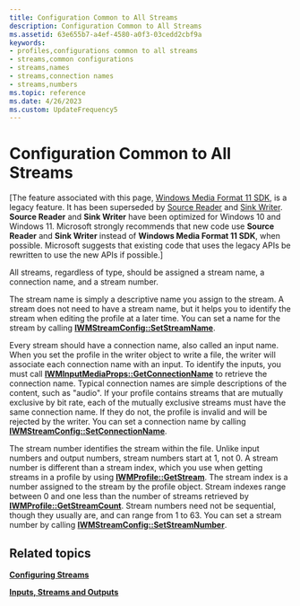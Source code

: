 ```yaml
---
title: Configuration Common to All Streams
description: Configuration Common to All Streams
ms.assetid: 63e655b7-a4ef-4580-a0f3-03cedd2cbf9a
keywords:
- profiles,configurations common to all streams
- streams,common configurations
- streams,names
- streams,connection names
- streams,numbers
ms.topic: reference
ms.date: 4/26/2023
ms.custom: UpdateFrequency5
---
```


# Configuration Common to All Streams

\[The feature associated with this page, [Windows Media Format 11 SDK](/windows/win32/wmformat/windows-media-format-11-sdk), is a legacy feature. It has been superseded by [Source Reader](/windows/win32/medfound/source-reader) and [Sink Writer](/windows/win32/medfound/sink-writer). **Source Reader** and **Sink Writer** have been optimized for Windows 10 and Windows 11. Microsoft strongly recommends that new code use **Source Reader** and **Sink Writer** instead of **Windows Media Format 11 SDK**, when possible. Microsoft suggests that existing code that uses the legacy APIs be rewritten to use the new APIs if possible.\]

All streams, regardless of type, should be assigned a stream name, a connection name, and a stream number.

The stream name is simply a descriptive name you assign to the stream. A stream does not need to have a stream name, but it helps you to identify the stream when editing the profile at a later time. You can set a name for the stream by calling [**IWMStreamConfig::SetStreamName**](/previous-versions/windows/desktop/api/Wmsdkidl/nf-wmsdkidl-iwmstreamconfig-setstreamname).

Every stream should have a connection name, also called an input name. When you set the profile in the writer object to write a file, the writer will associate each connection name with an input. To identify the inputs, you must call [**IWMInputMediaProps::GetConnectionName**](/previous-versions/windows/desktop/api/Wmsdkidl/nf-wmsdkidl-iwminputmediaprops-getconnectionname) to retrieve the connection name. Typical connection names are simple descriptions of the content, such as "audio". If your profile contains streams that are mutually exclusive by bit rate, each of the mutually exclusive streams must have the same connection name. If they do not, the profile is invalid and will be rejected by the writer. You can set a connection name by calling [**IWMStreamConfig::SetConnectionName**](/previous-versions/windows/desktop/api/Wmsdkidl/nf-wmsdkidl-iwmstreamconfig-setconnectionname).

The stream number identifies the stream within the file. Unlike input numbers and output numbers, stream numbers start at 1, not 0. A stream number is different than a stream index, which you use when getting streams in a profile by using [**IWMProfile::GetStream**](/previous-versions/windows/desktop/api/Wmsdkidl/nf-wmsdkidl-iwmprofile-getstream). The stream index is a number assigned to the stream by the profile object. Stream indexes range between 0 and one less than the number of streams retrieved by [**IWMProfile::GetStreamCount**](/previous-versions/windows/desktop/api/wmsdkidl/nf-wmsdkidl-iwmprofile-getstreamcount). Stream numbers need not be sequential, though they usually are, and can range from 1 to 63. You can set a stream number by calling [**IWMStreamConfig::SetStreamNumber**](/previous-versions/windows/desktop/api/Wmsdkidl/nf-wmsdkidl-iwmstreamconfig-setstreamnumber).

## Related topics

<dl> <dt>

[**Configuring Streams**](configuring-streams.md)
</dt> <dt>

[**Inputs, Streams and Outputs**](inputs-streams-and-outputs.md)
</dt> </dl>

 

 





